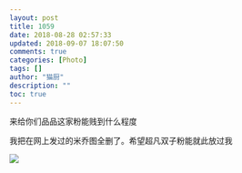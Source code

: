 ```yaml
---
layout: post
title: 1059
date: 2018-08-28 02:57:33
updated: 2018-09-07 18:07:50
comments: true
categories: [Photo]
tags: []
author: "猫厨"
description: ""
toc: true
---
```


<p>来给你们品品这家粉能贱到什么程度</p> 
<p>我把在网上发过的米乔图全删了。希望超凡双子粉能就此放过我</p>

![](https://imglf6.nosdn.127.net/img/cVZNdzJtQk9JV2RKU1d6NWFZVWE3RzNweU9rMUN1bURaWS9GUzVPKzZVd2R4LzFyN2tyMENBPT0.png)